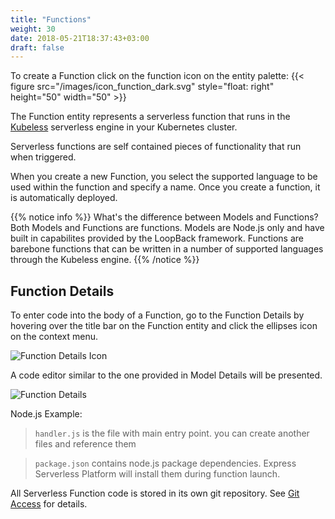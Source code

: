 ```yaml
---
title: "Functions"
weight: 30
date: 2018-05-21T18:37:43+03:00
draft: false
---
```


To create a Function click on the function icon on the entity palette: {{< figure src="/images/icon_function_dark.svg" style="float: right" height="50" width="50" >}}

The Function entity represents a serverless function that runs in the [Kubeless](https://kubeless.io) serverless engine in your Kubernetes cluster.

Serverless functions are self contained pieces of functionality that run when triggered.

When you create a new Function, you select the supported language to be used within the function and specify a name.  Once you create a function, it is automatically deployed.

{{% notice info %}}
What's the difference between Models and Functions?  Both Models and Functions are functions.  Models are Node.js only and have built in capabilites provided by the LoopBack framework. Functions are barebone functions that can be written in a number of supported languages through the Kubeless engine.
{{% /notice %}}

## Function Details
To enter code into the body of a Function, go to the Function Details by hovering over the title bar on the Function entity and click the ellipses icon on the context menu.

![Function Details Icon](/images/function_details_icon.png)

A code editor similar to the one provided in Model Details will be presented.

![Function Details](/images/function_details.png)

Node.js Example:

> `handler.js` is the file with main entry point. you can create another files and reference them

> `package.json` contains node.js package dependencies. Express Serverless Platform will install them during function launch.

 All Serverless Function code is stored in its own git repository. See [Git Access](/basics/git-access) for details.
